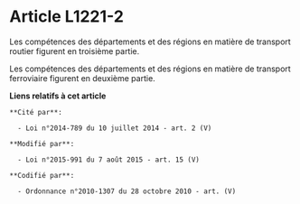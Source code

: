 # Article L1221-2

Les compétences des départements et des régions en matière de transport routier figurent en troisième partie.

Les compétences des départements et des régions en matière de transport ferroviaire figurent en deuxième partie.

**Liens relatifs à cet article**

	**Cité par**:

	  - Loi n°2014-789 du 10 juillet 2014 - art. 2 (V)

	**Modifié par**:

	  - Loi n°2015-991 du 7 août 2015 - art. 15 (V)

	**Codifié par**:

	  - Ordonnance n°2010-1307 du 28 octobre 2010 - art. (V)
